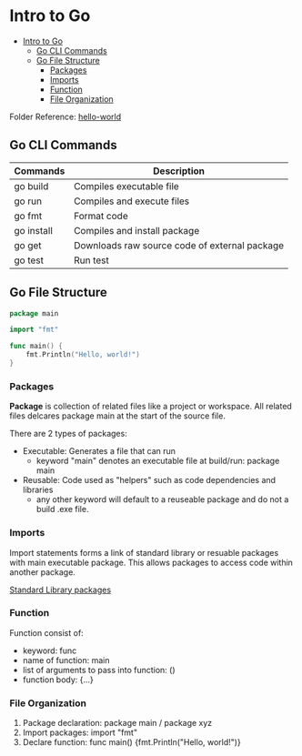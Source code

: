 # Intro to Go

- [Intro to Go](#intro-to-go)
  - [Go CLI Commands](#go-cli-commands)
  - [Go File Structure](#go-file-structure)
    - [Packages](#packages)
    - [Imports](#imports)
    - [Function](#function)
    - [File Organization](#file-organization)

Folder Reference: [hello-world](../hello-world/main.go)

## Go CLI Commands

| Commands   | Description                                   |
| ---------- | --------------------------------------------- |
| go build   | Compiles executable file                      |
| go run     | Compiles and execute files                    |
| go fmt     | Format code                                   |
| go install | Compiles and install package                  |
| go get     | Downloads raw source code of external package |
| go test    | Run test                                      |

## Go File Structure

```go
package main

import "fmt"

func main() {
	fmt.Println("Hello, world!")
}
```

### Packages

**Package** is collection of related files like a project or workspace. All related files delcares package main at the start of the source file.

There are 2 types of packages:

- Executable: Generates a file that can run
  - keyword "main" denotes an executable file at build/run: package main
- Reusable: Code used as "helpers" such as code dependencies and libraries
  - any other keyword will default to a reuseable package and do not a build .exe file.

### Imports

Import statements forms a link of standard library or resuable packages with main executable package. This allows packages to access code within another package.

[Standard Library packages](https://pkg.go.dev/std)

### Function

Function consist of:

- keyword: func
- name of function: main
- list of arguments to pass into function: ()
- function body: {...}

### File Organization

1. Package declaration: package main / package xyz
2. Import packages: import "fmt"
3. Declare function: func main() {fmt.Println("Hello, world!")}
